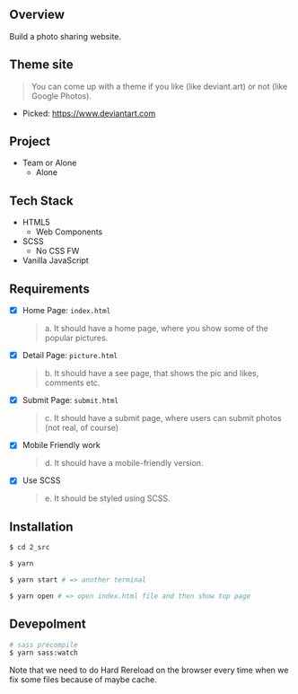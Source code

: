 ## Overview

Build a photo sharing website.

## Theme site

> You can come up with a theme if you like (like deviant.art) or not (like Google Photos).

- Picked: https://www.deviantart.com

## Project

- Team or Alone
  - Alone

## Tech Stack

- HTML5
  - Web Components
- SCSS
  - No CSS FW
- Vanilla JavaScript

## Requirements

- [x] Home Page: `index.html`
  > a. It should have a home page, where you show some of the popular pictures.
- [x] Detail Page: `picture.html`
  > b. It should have a see page, that shows the pic and likes, comments etc.
- [x] Submit Page: `submit.html`
  > c. It should have a submit page, where users can submit photos (not real, of course)
- [x] Mobile Friendly work
  > d. It should have a mobile-friendly version.
- [x] Use SCSS
  > e. It should be styled using SCSS.

## Installation

```zsh
$ cd 2_src

$ yarn

$ yarn start # => another terminal

$ yarn open # => open index.html file and then show top page
```

## Devepolment

```zsh
# sass precompile
$ yarn sass:watch
```

Note that we need to do Hard Rereload on the browser every time when we fix some files because of maybe cache.
